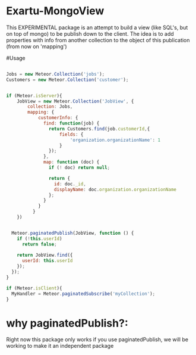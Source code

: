 Exartu-MongoView
=================

This EXPERIMENTAL package is an attempt to build a view (like SQL's, but on top of mongo) to be publish down to the client.
The idea is to add properties with info from another collection to the object of this publication (from now on 'mapping')

#Usage


```js

Jobs = new Meteor.Collection('jobs');
Customers = new Meteor.Collection('customer');


if (Meteor.isServer){
    JobView = new Meteor.Collection('JobView', {
        collection: Jobs,
        mapping: {
            customerInfo: {
              find: function(job) {
                return Customers.find(job.customerId,{
                    fields: {
                        'organization.organizationName': 1
                    }
                });
              },
              map: function (doc) {
                if (! doc) return null;

                return {
                  id: doc._id,
                  displayName: doc.organization.organizationName
                };
              }
            }
          }
    })


  Meteor.paginatedPublish(JobView, function () {
    if (!this.userId)
      return false;
  
    return JobView.find({
      userId: this.userId
    });
  });
}

if (Meteor.isClient){
  MyHandler = Meteor.paginatedSubscribe('myCollection');
}


```
# why paginatedPublish?:

Right now this package only works if you use paginatedPublish, we will be working to make it an independent package

